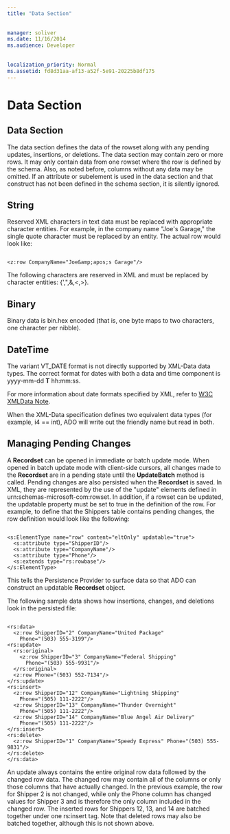 ```yaml
---
title: "Data Section"
  
  
manager: soliver
ms.date: 11/16/2014
ms.audience: Developer
 
  
localization_priority: Normal
ms.assetid: fd8d31aa-af13-a52f-5e91-20225b8df175
---
```


# Data Section

## Data Section

The data section defines the data of the rowset along with any pending updates, insertions, or deletions. The data section may contain zero or more rows. It may only contain data from one rowset where the row is defined by the schema. Also, as noted before, columns without any data may be omitted. If an attribute or subelement is used in the data section and that construct has not been defined in the schema section, it is silently ignored.
  
## String

Reserved XML characters in text data must be replaced with appropriate character entities. For example, in the company name "Joe's Garage," the single quote character must be replaced by an entity. The actual row would look like:
  
```
 
<z:row CompanyName="Joe&amp;apos;s Garage"/> 

```

The following characters are reserved in XML and must be replaced by character entities: {',",&amp;,\<,\>}.
  
## Binary

Binary data is bin.hex encoded (that is, one byte maps to two characters, one character per nibble).
  
## DateTime

The variant VT_DATE format is not directly supported by XML-Data data types. The correct format for dates with both a data and time component is yyyy-mm-dd **T** hh:mm:ss. 
  
For more information about date formats specified by XML, refer to [W3C XMLData Note](http://www.w3.org/TR/1998/NOTE-XML-data/).
  
When the XML-Data specification defines two equivalent data types (for example, i4 == int), ADO will write out the friendly name but read in both.
  
## Managing Pending Changes

A **Recordset** can be opened in immediate or batch update mode. When opened in batch update mode with client-side cursors, all changes made to the **Recordset** are in a pending state until the **UpdateBatch** method is called. Pending changes are also persisted when the **Recordset** is saved. In XML, they are represented by the use of the "update" elements defined in urn:schemas-microsoft-com:rowset. In addition, if a rowset can be updated, the updatable property must be set to true in the definition of the row. For example, to define that the Shippers table contains pending changes, the row definition would look like the following: 
  
```
 
<s:ElementType name="row" content="eltOnly" updatable="true"> 
  <s:attribute type="ShipperID"/> 
  <s:attribute type="CompanyName"/> 
  <s:attribute type="Phone"/> 
  <s:extends type="rs:rowbase"/> 
</s:ElementType> 

```

This tells the Persistence Provider to surface data so that ADO can construct an updatable **Recordset** object. 
  
The following sample data shows how insertions, changes, and deletions look in the persisted file:
  
```
 
<rs:data> 
  <z:row ShipperID="2" CompanyName="United Package"  
    Phone="(503) 555-3199"/> 
<rs:update> 
  <rs:original> 
    <z:row ShipperID="3" CompanyName="Federal Shipping"  
      Phone="(503) 555-9931"/> 
  </rs:original> 
  <z:row Phone="(503) 552-7134"/> 
</rs:update> 
<rs:insert> 
  <z:row ShipperID="12" CompanyName="Lightning Shipping"  
    Phone="(505) 111-2222"/> 
  <z:row ShipperID="13" CompanyName="Thunder Overnight"  
    Phone="(505) 111-2222"/> 
  <z:row ShipperID="14" CompanyName="Blue Angel Air Delivery"  
    Phone="(505) 111-2222"/> 
</rs:insert> 
<rs:delete> 
  <z:row ShipperID="1" CompanyName="Speedy Express" Phone="(503) 555-9831"/> 
</rs:delete> 
</rs:data> 

```

An update always contains the entire original row data followed by the changed row data. The changed row may contain all of the columns or only those columns that have actually changed. In the previous example, the row for Shipper 2 is not changed, while only the Phone column has changed values for Shipper 3 and is therefore the only column included in the changed row. The inserted rows for Shippers 12, 13, and 14 are batched together under one rs:insert tag. Note that deleted rows may also be batched together, although this is not shown above.
  

